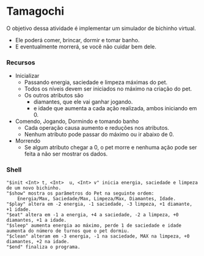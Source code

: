 # Tamagochi

O objetivo dessa atividade é implementar um simulador de bichinho virtual.
* Ele poderá comer, brincar, dormir e tomar banho.
* E eventualmente morrerá, se você não cuidar bem dele.

### Recursos
* Inicializar 
  * Passando energia, saciedade e limpeza máximas do pet. 
  * Todos os níveis devem ser iniciados no máximo na criação do pet.
  * Os outros atributos são
    *  diamantes, que ele vai ganhar jogando.
    * e idade que aumenta a cada ação realizada, ambos iniciando em 0.
* Comendo, Jogando, Dormindo e tomando banho
  * Cada operação causa aumento e reduções nos atributos.
  * Nenhum atributo pode passar do máximo ou ir abaixo de 0.
* Morrendo
  * Se algum atributo chegar a 0, o pet morre e nenhuma ação pode ser feita a não ser mostrar os dados.

### Shell
```
"$init <Int> t, <Int>  u, <Int> v" inicia energia, saciedade e limpeza de um novo bichinho.
"$show" mostra os parâmetros do Pet na seguinte ordem:
    Energia/Max, Saciedade/Max, Limpeza/Max, Diamantes, Idade.
"$play" altera em -2 energia, -1 saciedade, -3 limpeza, +1 diamante, +1 idade.
"$eat" altera em -1 a energia, +4 a saciedade, -2 a limpeza, +0 diamantes, +1 a idade.
"$sleep" aumenta energia ao máximo, perde 1 de saciedade e idade aumenta do número de turnos que o pet dormiu.
"$clean" alteram em -3 energia, -1 na saciedade, MAX na limpeza, +0 diamantes, +2 na idade.
"$end" finaliza o programa.
